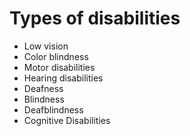 # Types of disabilities

- Low vision
- Color blindness
- Motor disabilities
- Hearing disabilities
- Deafness
- Blindness
- Deafblindness
- Cognitive Disabilities

